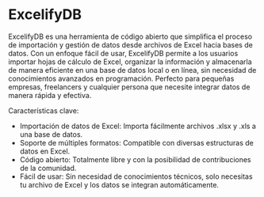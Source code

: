 # ExcelifyDB
ExcelifyDB es una herramienta de código abierto que simplifica el proceso de importación y gestión de datos desde archivos de Excel hacia bases de datos. Con un enfoque fácil de usar, ExcelifyDB permite a los usuarios importar hojas de cálculo de Excel, organizar la información y almacenarla de manera eficiente en una base de datos local o en línea, sin necesidad de conocimientos avanzados en programación. Perfecto para pequeñas empresas, freelancers y cualquier persona que necesite integrar datos de manera rápida y efectiva.

Características clave:

- Importación de datos de Excel: Importa fácilmente archivos .xlsx y .xls a una base de datos.
- Soporte de múltiples formatos: Compatible con diversas estructuras de datos en Excel.
- Código abierto: Totalmente libre y con la posibilidad de contribuciones de la comunidad.
- Fácil de usar: Sin necesidad de conocimientos técnicos, solo necesitas tu archivo de Excel y los datos se integran automáticamente.